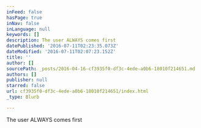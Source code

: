 ```yaml
---
inFeed: false
hasPage: true
inNav: false
inLanguage: null
keywords: []
description: The user ALWAYS comes first
datePublished: '2016-07-11T02:23:35.073Z'
dateModified: '2016-07-11T02:07:23.152Z'
title: ''
author: []
sourcePath: _posts/2016-04-16-cf3935f0-df3c-4ede-a0b6-18010f214651.md
authors: []
publisher: null
starred: false
url: cf3935f0-df3c-4ede-a0b6-18010f214651/index.html
_type: Blurb

---
```

The user ALWAYS comes first
